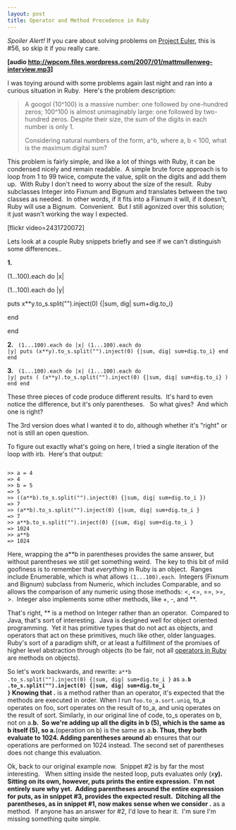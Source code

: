 ```yaml
---
layout: post
title: Operator and Method Precedence in Ruby
---
```


<em>Spoiler Alert!</em> If you care about solving problems on <a href="http://projecteuler.net">Project Euler</a>, this is #56, so skip it if you really care.

<strong>[</strong><strong>audio http://wpcom.files.wordpress.com/2007/01/mattmullenweg-interview.mp3]</strong>

I was toying around with some problems again last night and ran into a curious situation in Ruby.  Here's the problem description:
<blockquote>A googol (10^100) is a massive number: one followed by one-hundred zeros; 100^100 is almost unimaginably large: one followed by two-hundred zeros. Despite their size, the sum of the digits in each number is only 1.

Considering natural numbers of the form, a^b, where a, b &lt; 100, what is the maximum digital sum?</blockquote>
This problem is fairly simple, and like a lot of things with Ruby, it can be condensed nicely and remain readable.  A simple brute force approach is to loop from 1 to 99 twice, compute the value, split on the digits and add them up.  With Ruby I don't need to worry about the size of the result.  Ruby subclasses Integer into Fixnum and Bignum and translates between the two classes as needed.  In other words, if it fits into a Fixnum it will, if it doesn't, Ruby will use a Bignum.  Convenient.  But I still agonized over this solution; it just wasn't working the way I expected.

[flickr video=2431720072]

Lets look at a couple Ruby snippets briefly and see if we can't distinguish some differences..

<strong>1.</strong>

(1...100).each do |x|

(1...100).each do |y|

puts x**y.to_s.split("").inject(0) {|sum, dig| sum+dig.to_i}

end

end

<strong>2.</strong>
<code>
(1...100).each do |x|
(1...100).each do |y|
puts (x**y).to_s.split("").inject(0) {|sum, dig| sum+dig.to_i}
end
end
</code>

<strong>3.</strong>
<code>
(1...100).each do |x|
(1...100).each do |y|
puts ( (x**y).to_s.split("").inject(0) {|sum, dig| sum+dig.to_i} )
end
end</code>

These three pieces of code produce different results.  It's hard to even notice the difference, but it's only parentheses.   So what gives?  And which one is right?

The 3rd version does what I wanted it to do, although whether it's "right" or not is still an open question.

To figure out exactly what's going on here, I tried a single iteration of the loop with irb.  Here's that output:

<code>
&gt;&gt; a = 4
=&gt; 4
&gt;&gt; b = 5
=&gt; 5
&gt;&gt; ((a**b).to_s.split("").inject(0) {|sum, dig| sum+dig.to_i })
=&gt; 7
&gt;&gt; (a**b).to_s.split("").inject(0) {|sum, dig| sum+dig.to_i }
=&gt; 7
&gt;&gt; a**b.to_s.split("").inject(0) {|sum, dig| sum+dig.to_i }
=&gt; 1024
&gt;&gt; a**b
=&gt; 1024</code>

Here, wrapping the a**b in parentheses provides the same answer, but without parentheses we still get something weird.  The key to this bit of mild goofiness is to remember that<em> everything</em> in Ruby is an object.  Ranges include Enumerable, which is what allows <code>(1...100).each</code>.   Integers (Fixnum and Bignum) subclass from Numeric, which includes Comparable, and so allows the comparison of any numeric using those methods: &lt;, &lt;=, ==, &gt;=, &gt;.  Integer also implements some other methods, like +, -, and **.

That's right, ** is a method on Integer rather than an operator.  Compared to Java, that's sort of interesting.  Java is designed well for object oriented programming.  Yet it has primitive types that do not act as objects, and operators that act on these primitives, much like other, older languages.  Ruby's sort of a paradigm shift, or at least a fulfillment of the promises of higher level abstraction through objects (to be fair, not all <a href="http://www.techotopia.com/index.php/Ruby_Operator_Precedence">operators in Ruby</a> are methods on objects).

So let's work backwards, and rewrite:
<code>a**b   .to_s.split("").inject(0) {|sum, dig| sum+dig.to_i }</code>
as
<code>a.**b   .to_s.split("").inject(0) {|sum, dig| sum+dig.to_i }</code>
Knowing that .** is a method rather than an operator, it's expected that the methods are executed in order.  When I run <code>foo.to_a.sort.uniq</code>, to_a operates on foo, sort operates on the result of to_a, and uniq operates on the result of sort.  Similarly, in our original line of code, to_s operates on b, not on a.**b.   So we're adding up all the digits in b (5), which is the same as b itself (5), so a.**(operation on b) is the same as a.**b.  Thus, they both evaluate to 1024.  Adding parentheses around a**b ensures that our operations are performed on 1024 instead.  The second set of parentheses does not change this evaluation.

Ok, back to our original example now.  Snippet #2 is by far the most interesting.   When sitting inside the nested loop, puts evaluates only (x**y).  Sitting on its own, however, puts prints the entire expression.  I'm not entirely sure why yet.  Adding parentheses around the entire expression for puts, as in snippet #3, provides the expected result.  Ditching all the parentheses, as in snippet #1, now makes sense when we consider .** as a method.  If anyone has an answer for #2, I'd love to hear it.  I'm sure I'm missing something quite simple.
